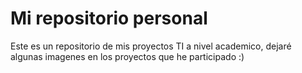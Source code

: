 # Mi repositorio personal
Este es un repositorio de mis proyectos TI a nivel academico, dejaré algunas imagenes en los proyectos que he participado :)
